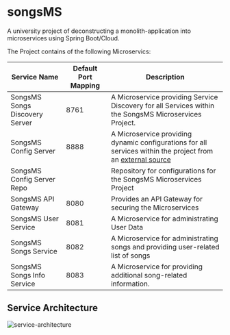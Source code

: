 # songsMS
A university project of deconstructing a monolith-application into microservices using Spring Boot/Cloud.

The Project contains of the following Microservics:

| Service Name | Default Port Mapping | Description |
| --------| -----|-------|
| SongsMS Songs Discovery Server | 8761 | A Microservice providing Service Discovery for all Services within the SongsMS Microservices Project. |
| SongsMS Config Server | 8888 | A Microservice providing dynamic configurations for all services within the project from an [external source](https://github.com/MichaelKaip/songsMS-config-server-repo) |
| SongsMS Config Server Repo | | Repository for configurations for the SongsMS Microservices Project |
| SongsMS API Gateway | 8080 | Provides an API Gateway for securing the Microservices |
| SongsMS User Service | 8081 | A Microservice for administrating User Data |
| SongsMS Songs Service | 8082 | A Microservice for administrating songs and providing user-related list of songs |
| SongsMS Songs Info Service | 8083 | A Microservice for providing additional song-related information. |

## Service Architecture

![service-architecture](https://user-images.githubusercontent.com/27303233/92715150-5e6e0c80-f35d-11ea-9bcc-050d210b146d.png)
